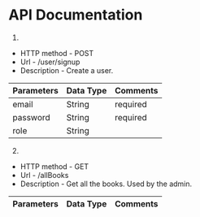 # **API Documentation**

1.

- HTTP method - POST
- Url - /user/signup
- Description - Create a user.

Parameters | Data Type | Comments
-----------|-----------|---------
email | String | required
password | String | required
role | String |

2.

- HTTP method - GET
- Url - /allBooks
- Description - Get all the books. Used by the admin.

Parameters | Data Type | Comments
-----------|-----------|---------


